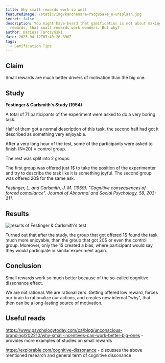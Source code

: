```yaml
---
title: Why small rewards work so well
featuredImage: /static/img/kanchanara-r9dg85a7e_u-unsplash.jpg
secret: false
description: You might have heard that gamification is not about making big
  rewards, that small rewards work wonders. But why?
author: Dariusz Tarczyński
date: 2023-04-12T07:40:26.390Z
tags:
  - Gamification Tips
---
```

## **Claim**

Small rewards are much better drivers of motivation than the big one.

## **Study**

**Festinger & Carlsmith's Study (1954)**

A total of 71 participants of the experiment were asked to do a very boring task.

Half of them got a normal description of this task, the second half had got it described as something very enjoyable.

After a very long hour of the test, some of the participants were asked to finish (N=20) = control group.

The rest was split into 2 groups:

The first group was offered just 1$ to take the position of the experimenter and try to describe the task like it is something joyful.
The second group was offered 20$ for the same ask.

*Festinger, L. and Carlsmith, J. M. (1959). "Cognitive consequences of forced compliance". Journal of Abnormal and Social Psychology, 58, 203-211.*

## **Results**

![results of Festinger & Carlsmith's test](/static/img/brave_laol8sf8t6.png)

Turned out that after the study, the group that got offered 1$ found the task much more enjoyable, than the group that got 20$ or even the control group. Moreover, only the 1$ created a bias, where participant would say they would participate in similar experiment again.

## **Conclusion**

Small rewards work so much better because of the so-called cognitive dissonance effect.

We are not rational. We are rationalizers. Getting offered low reward, forces our brain to rationalize our actions, and creates new internal "why", that then can be a long-lasting source of motivation.

## Useful reads

<https://www.psychologytoday.com/ca/blog/unconscious-branding/202210/why-small-incentives-can-work-better-big-ones> - provides more examples of studies on small rewards

<https://explorable.com/cognitive-dissonance> - discusses the above mentioned research and general term of cognitive dissonance